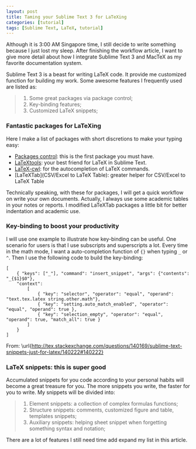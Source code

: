 ```yaml
---
layout: post
title: Taming your Sublime Text 3 for LaTeXing
categories: [tutorial]
tags: [Sublime Text, LaTeX, tutorial]
---
```


Although it is 3:00 AM Singapore time, I still decide to write something because I just lost my sleep. After finishing the workflow article, I want to give more detail about how I integrate Sublime Text 3  and MacTeX as my favorite documentation system.

Sublime Text 3 is a beast for writing LaTeX code. It provide me customized function for building my work. Some awesome features I frequently used are listed as:

> 1. Some great packages via package control;
> 2. Key-binding features;
> 3. Customized LaTeX snippets;

### Fantastic packages for LaTeXing

Here I make a list of packages with short discretions to make your typing easy:

- [Packages control](https://packagecontrol.io/installation): this is the first package you must have.
- [LaTeXtools](https://github.com/SublimeText/LaTeXTools): your best friend for LaTeX in Sublime Text.
- [LaTeX-cwl](https://github.com/LaTeXing/LaTeX-cwl): for the autocompletion of LaTeX commands.
- [LaTeXTab](CSV/Excel to LaTeX Table): greater helper for CSV/Excel to LaTeX Table

Technically speaking, with these for packages, I will get a quick workflow on write your own documents. Actually, I always use some academic tables in your notes or reports. I modified LaTeXTab packages a little bit for better indentation and academic use.

### Key-binding to boost your productivity

I will use one example to illustrate how key-binding can be useful. One scenario for users is that I use subscripts and superscripts a lot. Every time in the math mode, I want a auto-completion function of `{}` when typing `_` or `^`. Then I use the following code to build the key-binding:

```
[
    { "keys": ["_"], "command": "insert_snippet", "args": {"contents": "_{$1}$0"},                          
    "context":  
        [
            { "key": "selector", "operator": "equal", "operand": "text.tex.latex string.other.math"},
            { "key": "setting.auto_match_enabled", "operator": "equal", "operand": true },
            { "key": "selection_empty", "operator": "equal", "operand": true, "match_all": true }
        ]
    }
]
```

From: \url{http://tex.stackexchange.com/questions/140169/sublime-text-snippets-just-for-latex/140222#140222}

### LaTeX snippets: this is super good

Accumulated snippets for you code according to your personal habits will become a great treasure for you. The more snippets you write, the faster for you to write. My snippets will be divided into:

> 1. Element snippets: a collection of complex formulas functions; 
> 2. Structure snippets: comments, customized figure and table, templates snippets;
> 3. Auxiliary snippets: helping sheet snippet when forgetting something syntax and notation;

There are a lot of features I still need time add expand my list in this article. 